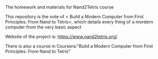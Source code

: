 The homework and materials for Nand2Tetris course

This repository is the note of < Build a Modern Computer from First Principles: From Nand to Tetris>, which details every thing of a mordern computer from the very basic aspect

Website of the project is:
  https://www.nand2tetris.org/

There is also a course in Coursera:"Build a Modern Computer from First Principles: From Nand to Tetris"
